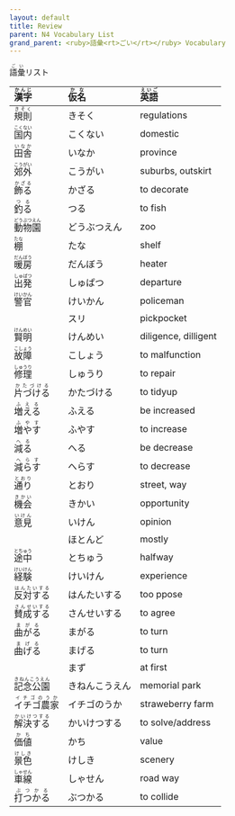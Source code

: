```yaml
---
layout: default
title: Review
parent: N4 Vocabulary List
grand_parent: <ruby>語彙<rt>ごい</rt></ruby> Vocabulary
---
```


<ruby>語彙<rt>ごい</rt></ruby>リスト

| <ruby>漢字<rt>かんじ</rt></ruby>             | <ruby>仮名<rt>かな</rt></ruby> | <ruby>英語<rt>えいご</rt></ruby> |
|:-------------------------------------------- |:------------------------------ |:-------------------------------- |
| <ruby>規則 <rt>きそく</rt></ruby>            | きそく                         | regulations                      |
| <ruby>国内 <rt>こくない</rt></ruby>          | こくない                       | domestic                         |
| <ruby>田舎 <rt>いなか</rt></ruby>            | いなか                         | province                         |
| <ruby>郊外 <rt>こうがい</rt></ruby>          | こうがい                       | suburbs, outskirt                |
| <ruby>飾る <rt>かざる</rt></ruby>            | かざる                         | to decorate                      |
| <ruby>釣る   <rt>つる</rt></ruby>            | つる                           | to fish                          |
| <ruby>動物園 <rt>どうぶつえん</rt></ruby>    | どうぶつえん                   | zoo                              |
| <ruby>棚<rt>たな</rt></ruby>                 | たな                           | shelf                            |
| <ruby>暖房<rt>だんぼう</rt></ruby>           | だんぼう                       | heater                           |
| <ruby>出発<rt>しゅぱつ</rt></ruby>           | しゅぱつ                       | departure                        |
| <ruby>警官<rt>けいかん</rt></ruby>           | けいかん                       | policeman                        |
|                                              | スリ                           | pickpocket                       |
| <ruby>賢明<rt>けんめい</rt></ruby>           | けんめい                       | diligence, dilligent             |
| <ruby>故障<rt>こしょう</rt></ruby>           | こしょう                       | to malfunction                   |
| <ruby>修理<rt>しゅうり</rt></ruby>           | しゅうり                       | to repair                        |
| <ruby>片づける<rt>かたづける</rt></ruby>     | かたづける                     | to tidyup                        |
| <ruby>増える<rt>ふえる</rt></ruby>           | ふえる                         | be increased                     |
| <ruby>増やす<rt>ふやす</rt></ruby>           | ふやす                         | to increase                      |
| <ruby>減る<rt>へる</rt></ruby>               | へる                           | be decrease                      |
| <ruby>減らす<rt>へらす</rt></ruby>           | へらす                         | to decrease                      |
| <ruby>通り<rt>とおり</rt></ruby>             | とおり                         | street, way                      |
| <ruby>機会<rt>きかい</rt></ruby>             | きかい                         | opportunity                      |
| <ruby>意見<rt>いけん</rt></ruby>             | いけん                         | opinion                          |
|                                              | ほとんど                       | mostly                           |
| <ruby>途中<rt>とちゅう</rt></ruby>           | とちゅう                       | halfway                          |
| <ruby>経験<rt>けいけん</rt></ruby>           | けいけん                       | experience                       |
| <ruby>反対する<rt>はんたいする</rt></ruby>   | はんたいする                   | too ppose                        |
| <ruby>賛成する<rt>さんせいする</rt></ruby>   | さんせいする                   | to agree                         |
| <ruby>曲がる<rt>まがる</rt></ruby>           | まがる                         | to turn                          |
| <ruby>曲げる<rt>まげる</rt></ruby>           | まげる                         | to turn                          |
|                                              | まず                           | at first                         |
| <ruby>記念公園<rt>きねんこうえん</rt></ruby> | きねんこうえん                 | memorial park                    |
| <ruby>イチゴ農家<rt>イチゴのうか</rt></ruby> | イチゴのうか                   | straweberry farm                 |
| <ruby>解決する<rt>かいけつする</rt></ruby> | かいけつする                   | to solve/address                 |
| <ruby>価値<rt>かち</rt></ruby> | かち                   | value                 |
| <ruby>景色<rt>けしき</rt></ruby> | けしき                   | scenery                 |
| <ruby>車線<rt>しゃせん</rt></ruby> | しゃせん                   | road way                 |
| <ruby>打つかる<rt>ぶつかる</rt></ruby> | ぶつかる                   | to collide                 |
